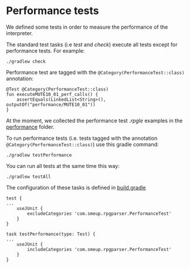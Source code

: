 # Performance tests

We defined some tests in order to measure the performance of the interpreter.

The standard test tasks (i.e _test_ and _check_) execute all tests except for performance tests. For example:

```
./gradlew check
```

Performance test are tagged with the ```@Category(PerformanceTest::class)``` annotation:
```
@Test @Category(PerformanceTest::class)
fun executeMUTE10_01_perf_calls() {
    assertEquals(LinkedList<String>(), outputOf("performance/MUTE10_01"))
}
```
At the moment, we collected the performance test _.rpgle_ examples in the [performance](https://github.com/smeup/smeup-rpg/tree/master/rpgJavaInterpreter-core/src/test/resources/performance) folder.

To run performance tests (i.e. tests tagged with the annotation `@Category(PerformanceTest::class)`) use this gradle command:
```
./gradlew testPerformance
```

You can run all tests at the same time this way:
```
./gradlew testAll
```

The configuration of these tasks is defined in [build.gradle](https://github.com/smeup/smeup-rpg/blob/master/rpgJavaInterpreter-core/build.gradle)
```
test {
...
    useJUnit {
        excludeCategories 'com.smeup.rpgparser.PerformanceTest'
    }
}

task testPerformance(type: Test) {
...
    useJUnit {
        includeCategories 'com.smeup.rpgparser.PerformanceTest'
    }
}
```